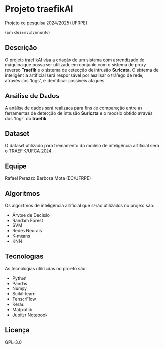 # Projeto traefikAI
Projeto de pesquisa 2024/2025 (UFRPE)

(em desenvolvimento)

## Descrição

O projeto traefikAI visa a criação de um 
sistema com aprendizado de máquina que possa ser 
utilizado em conjunto com o sistema de proxy 
reverso **Traefik** e o sistema de detecção de 
intrusão **Suricata**. 
O sistema de inteligência artificial será 
responsável por analisar o tráfego de rede, através
dos 'logs', e identificar possíveis ataques. 

## Análise de Dados

A análise de dados será realizada para fins de comparação
entre as ferramentas de detecção de intrusão **Suricata** 
e o modelo obtido através dos 'logs' do **traefik**. 

## Dataset

O dataset utilizado para treinamento do modelo de inteligência artificial será o [TRAEFIK/UFCA 2024](https://www.kaggle.com/datasets/rafaelpbmota/sci01-traefik-semanal).

## Equipe
Rafael Perazzo Barbosa Mota (DC/UFRPE)

## Algoritmos

Os algoritmos de inteligência artificial que serão utilizados no projeto são:
- Árvore de Decisão
- Random Forest
- SVM
- Redes Neurais
- K-means
- KNN

## Tecnologias

As tecnologias utilizadas no projeto são:

- Python
- Pandas
- Numpy
- Scikit-learn
- TensorFlow
- Keras
- Matplotlib
- Jupiter Notebook

## Licença

GPL-3.0

